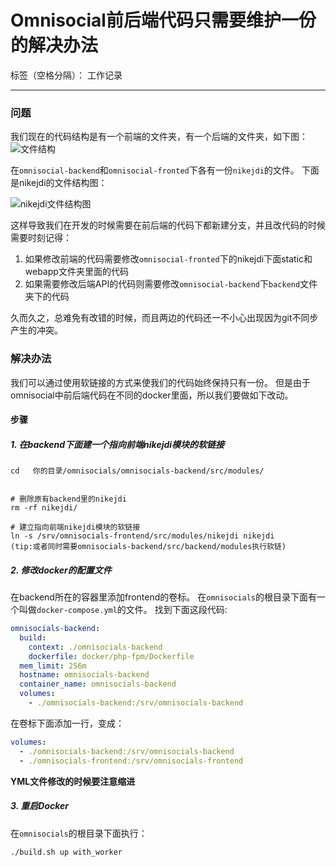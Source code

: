 # Omnisocial前后端代码只需要维护一份的解决办法

标签（空格分隔）： 工作记录

---

### 问题
我们现在的代码结构是有一个前端的文件夹，有一个后端的文件夹，如下图：
![文件结构](assets/markdown-img-paste-20170515102131477.png)

在`omnisocial-backend`和`omnisocial-fronted`下各有一份`nikejdi`的文件。
下面是nikejdi的文件结构图：

![nikejdi文件结构图](assets/markdown-img-paste-20170515102433134.png)

这样导致我们在开发的时候需要在前后端的代码下都新建分支，并且改代码的时候需要时刻记得：
1. 如果修改前端的代码需要修改`omnisocial-fronted`下的nikejdi下面static和webapp文件夹里面的代码
2. 如果需要修改后端API的代码则需要修改`omnisocial-backend`下`backend`文件夹下的代码

久而久之，总难免有改错的时候，而且两边的代码还一不小心出现因为git不同步产生的冲突。

### 解决办法
我们可以通过使用软链接的方式来使我们的代码始终保持只有一份。
但是由于omnisocial中前后端代码在不同的docker里面，所以我们要做如下改动。

#### 步骤

##### 1. 在backend下面建一个指向前端nikejdi模块的软链接
```
cd   你的目录/omnisocials/omnisocials-backend/src/modules/


# 删除原有backend里的nikejdi
rm -rf nikejdi/

# 建立指向前端nikejdi模块的软链接
ln -s /srv/omnisocials-frontend/src/modules/nikejdi nikejdi
(tip:或者同时需要omnisocials-backend/src/backend/modules执行软链)
```

##### 2. 修改docker的配置文件
在backend所在的容器里添加frontend的卷标。
在`omnisocials`的根目录下面有一个叫做`docker-compose.yml`的文件。
找到下面这段代码:
```yml
omnisocials-backend:
  build:
    context: ./omnisocials-backend
    dockerfile: docker/php-fpm/Dockerfile
  mem_limit: 256m
  hostname: omnisocials-backend
  container_name: omnisocials-backend
  volumes:
    - ./omnisocials-backend:/srv/omnisocials-backend
```

在卷标下面添加一行，变成：
```yml
volumes:
  - ./omnisocials-backend:/srv/omnisocials-backend
  - ./omnisocials-frontend:/srv/omnisocials-frontend
```

**YML文件修改的时候要注意缩进**

##### 3. 重启Docker
在`omnisocials`的根目录下面执行：
```
./build.sh up with_worker
```




